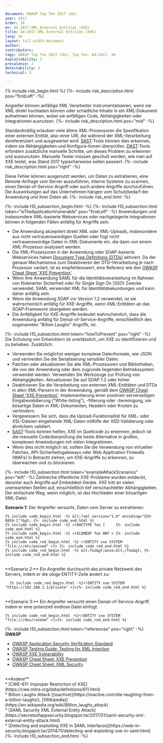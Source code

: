 ```yaml
---

document: OWASP Top Ten 2017 (de)
year: 2017
order: 10
en: A4_2017-XML_External_Entities_(XXE)
title: A4:2017-XML External Entities (XXE)
lang: de
layout: full-width-document
author:
contributors:
tags: OWASP Top Ten 2017 (de), Top Ten, A4:2017, de
exploitability: 2
prevalence: 2
detectability: 3
technical: 3

---
```


{% include risk_begin.html %}
{%- include risk_description.html pos="firstLeft" -%}
<!--- Threat Agent: --->
Angreifer können anfällige XML Verarbeiter instrumentalisieren, wenn sie XML direkt hochladen können oder schädliche Inhalte in ein XML-Dokument aufnehmen können, wobei sie anfälligen Code, Abhängigkeiten oder Integrationen ausnutzen.
{%- include risk_description.html pos="mid" -%}
<!--- Security Weakness: --->
Standardmäßig erlauben viele ältere XML-Prozessoren die Spezifikation einer externen Entität, also einer URI, die während der XML-Verarbeitung dereferenziert und ausgewertet wird. [SAST](/www-community/Source_Code_Analysis_Tools)-Tools  können dies erkennen, indem sie Abhängigkeiten und Konfigura-tionen überprüfen. [DAST](/www-community/Vulnerability_Scanning_Tools)-Tools  erfordern zusätzliche manuelle Schritte, um dieses Problem zu erkennen und auszunutzen. Manuelle Tester müssen geschult werden, wie man auf XXE testet, was Stand 2017 typischerweise selten passiert.
{%- include risk_description.html pos="right" -%}
<!--- Impacts: --->
Diese Fehler können ausgenutzt werden, um Daten zu extrahieren, eine Remote-Anfrage vom Server auszuführen, interne Systeme zu scannen, einen Denial-of-Service-Angriff oder auch andere Angriffe durchzuführen.<br>Die Auswirkungen auf das Unternehmen hängen vom Schutzbedarf der Anwendung und ihrer Daten ab.
{%- include risk_end.html -%}

{%- include t10_subsection_begin.html -%}
{%- include t10_subsection.html token="isTheApplicationVulnerable" pos="firstLeft" -%}
Anwendungen und insbesondere XML-basierte Webservices oder nachgelagerte Integrationen können in folgenden Fällen anfällig für Angriffe sein:<br>
* Die Anwendung akzeptiert direkt XML oder XML-Uploads, insbesondere aus nicht vertrauenswürdigen Quellen oder fügt nicht vertrauenswürdige Daten in XML-Dokumente ein, die dann von einem XML-Prozessor analysiert werden.<br>
* Die XML-Prozessoren in der Anwendung oder SOAP-basierte Webservices haben [Document Type Definitions (DTDs)](https://en.wikipedia.org/wiki/Document_type_definition) aktiviert. Da der genaue Mechanismus zum Deaktivieren der DTD-Verarbeitung je nach Prozessor variiert, ist es empfehlenswert, eine Referenz wie den [OWASP Cheat Sheet 'XXE Prevention'](https://cheatsheetseries.owasp.org/cheatsheets/XML_External_Entity_Prevention_Cheat_Sheet.html).<br>
* Wenn Ihre Anwendung SAML für die Identitätsverarbeitung im Rahmen von föderierter Sicherheit oder für Single Sign On (SSO) Zwecke verwendet. SAML verwendet XML für Identitätsbekundungen und kann daher anfällig sein.<br>
* Wenn die Anwendung SOAP vor Version 1.2 verwendet, ist sie wahrscheinlich anfällig für XXE-Angriffe, wenn XML-Entitäten an das SOAP-Framework übergeben werden.<br>
* Die Anfälligkeit für XXE-Angriffe bedeutet wahrscheinlich, dass die Anwendung anfällig für Denial-of-Service-Angriffe, einschließlich des sogenannten "Billion Laughs" Angriffs, ist.

{%- include t10_subsection.html token="howToPrevent" pos="right" -%}
Die Schulung von Entwicklern ist unerlässlich, um XXE zu identifizieren und zu beheben. Zusätzlich:<br>
* Verwenden Sie möglichst weniger komplexe Datenformate, wie JSON und vermeiden Sie die Serialisierung sensibler Daten.<br>
* Patchen oder aktualisieren Sie alle XML-Prozessoren und Bibliotheken, die von der Anwendung oder dem zugrunde liegenden Betriebssystem verwendet werden. Verwenden Sie Werkzeuge zur Prüfung von Abhängigkeiten. Aktualisieren Sie auf SOAP 1.2 oder höher.<br>
* Deaktivieren Sie die Verarbeitung von externen XML-Entitäten und DTDs in allen XML-Parsern in der Anwendung, gemäß dem [OWASP Cheat Sheet 'XXE Prevention'](https://www.owasp.org/index.php/XML_External_Entity_(XXE)_Prevention_Cheat_Sheet). Implementierung einer positiven serverseitigen Eingabevalidierung ("White-listing"), -filterung oder -bereinigung, um bösartige Daten in XML-Dokumenten, Headern oder Knoten zu verhindern.<br>
* Vergewissern Sie sich, dass die Upload-Funktionalität für XML- oder XSL-Dateien eingehende XML-Daten mithilfe der XSD-Validierung oder ähnlichem validiert.<br>
* [SAST](/www-community/Source_Code_Analysis_Tools)-Tools können helfen, XXE im Quellcode zu erkennen, jedoch ist die manuelle Codeüberprüfung die beste Alternative in großen, komplexen Anwendungen mit vielen Integrationen.<br>
* Wenn dies nicht möglich ist, sollten Sie die Verwendung von virtuellen Patches, API-Sicherheitsgateways oder Web Application Firewalls (WAFs) in Betracht ziehen, um XXE-Angriffe zu erkennen, zu überwachen und zu blockieren.<br>

{%- include t10_subsection.html token="exampleAttackScenarios" pos="left" -%}
Zahlreiche öffentliche XXE-Probleme wurden entdeckt, darunter auch Angriffe auf Embedded-Geräte. XXE tritt an vielen unerwarteten Stellen auf, einschließlich tief verschachtelter Abhängigkeiten. Der einfachste Weg, wenn möglich, ist das Hochladen einer bösartigen XML-Datei:<br>

**Szenario 1:** Der Angreifer versucht, Daten vom Server zu extrahieren:<br>

    {% include code_begin.html -%} &lt;?xml version="1.0" encoding="ISO-8859-1"?&gt; {%- include code_end.html %}
    {% include code_begin.html -%} <!DOCTYPE foo [     {%- include code_end.html %}
    {% include code_begin.html -%} <!ELEMENT foo ANY > {%- include code_end.html %}
    {% include code_red_begin.html -%} <!ENTITY xxe SYSTEM "file:///etc/passwd" >]> {%- include code_red_end.html %}
    {% include code_red_begin.html -%} &lt;foo&gt;&xxe;&lt;/foo&gt; {%- include code_red_end.html %}

<br>
**Szenario 2:** Ein Angreifer durchsucht das private Netzwerk des Servers, indem er die obige ENTITY-Zeile ändert zu:<br>

      {% include code_red_begin.html -%}<!ENTITY xxe SYSTEM "https://192.168.1.1/private" >]>{%- include code_red_end.html %}
<br>
**Szenario 3:** Ein Angreifer versucht einen Denial-of-Service-Angriff, indem er eine potenziell endlose Datei einfügt:<br>

    {% include code_red_begin.html -%}<!ENTITY xxe SYSTEM "file:///dev/random" >]>{%- include code_red_end.html %}

{%- include t10_subsection.html token="references" pos="right" -%}
**OWASP**<br>
* [OWASP Application Security Verification Standard](/www-project-application-security-verification-standard)<br>
* [OWASP Testing Guide: Testing for XML Injection](/www-project-web-security-testing-guide/latest/4-Web_Application_Security_Testing/07-Input_Validation_Testing/07-Testing_for_XML_Injection)<br>
* [OWASP XXE Vulnerability](/www-community/vulnerabilities/XML_External_Entity_(XXE)_Processing)<br>
* [OWASP Cheat Sheet: XXE Prevention](https://cheatsheetseries.owasp.org/cheatsheets/XML_External_Entity_Prevention_Cheat_Sheet.html)<br>
* [OWASP Cheat Sheet: XML Security](https://cheatsheetseries.owasp.org/cheatsheets/XML_Security_Cheat_Sheet.html)<br>
<br>
**Andere**<br>
* [CWE-611: Improper Restriction of XXE](https://cwe.mitre.org/data/definitions/611.html)<br>
* Billion Laughs Attack [(ioactive)](https://ioactive.com/die-laughing-from-a-billion-laughs/), [(Wikipedia)](https://en.wikipedia.org/wiki/Billion_laughs_attack)<br>
* [SAML Security XML External Entity Attack](https://secretsofappsecurity.blogspot.tw/2017/01/saml-security-xml-external-entity-attack.html)<br>
* [Detecting and exploiting XXE in SAML Interfaces](https://web-in-security.blogspot.tw/2014/11/detecting-and-exploiting-xxe-in-saml.html)<br>
{%- include t10_subsection_end.html -%}